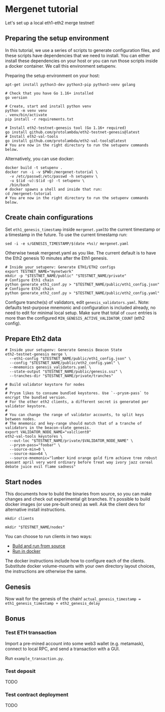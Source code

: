 # Mergenet tutorial

Let's set up a local eth1-eth2 merge testnet!

## Preparing the setup environment

In this tutorial, we use a series of scripts to generate configuration
files, and these scripts have dependencies that we need to
install. You can either install these dependencies on your host or you
can run those scripts inside a docker container. We call this
environment setupenv.

Preparing the setup environment on your host:
```shell
apt-get install python3-dev python3-pip python3-venv golang

# Check that you have Go 1.16+ installed
go version

# Create, start and install python venv
python -m venv venv 
. venv/bin/activate
pip install -r requirements.txt

# Install eth2-testnet-genesis tool (Go 1.16+ required)
go install github.com/protolambda/eth2-testnet-genesis@latest
# Install eth2-val-tools
go install github.com/protolambda/eth2-val-tools@latest
# You are now in the right directory to run the setupenv commands below.
```

Alternatively, you can use docker:
```shell
docker build -t setupenv .
docker run -i -v $PWD:/mergenet-tutorial \
  -v /etc/passwd:/etc/passwd -h setupenv \
  -u $(id -u):$(id -g) -t setupenv \
  /bin/bash
# docker spawns a shell and inside that run:
cd /mergenet-tutorial
# You are now in the right directory to run the setupenv commands below.
```

## Create chain configurations

Set `eth1_genesis_timestamp` inside `mergenet.yaml`to the current
timestamp or a timestamp in the future. To use the current timestamp
run:
```shell
sed -i -e s/GENESIS_TIMESTAMP/$(date +%s)/ mergenet.yaml
```

Otherwise tweak mergenet.yaml as you like. The current default is to
have the Eth2 genesis 10 minutes after the Eth1 genesis.

```shell
# Inside your setupenv: Generate ETH1/ETH2 configs
export TESTNET_NAME="mynetwork"
mkdir -p "$TESTNET_NAME/public" "$TESTNET_NAME/private"
# Configure Eth1 chain
python generate_eth1_conf.py > "$TESTNET_NAME/public/eth1_config.json"
# Configure Eth2 chain
python generate_eth2_conf.py > "$TESTNET_NAME/public/eth2_config.yaml"
```

Configure tranche(s) of validators, edit `genesis_validators.yaml`.
Note: defaults test-purpose mnemonic and configuration is included already, no need to edit for minimal local setup.
Make sure that total of `count` entries is more than the configured `MIN_GENESIS_ACTIVE_VALIDATOR_COUNT` (eth2 config).

## Prepare Eth2 data
```shell
# Inside your setupenv: Generate Genesis Beacon State
eth2-testnet-genesis merge \
  --eth1-config "$TESTNET_NAME/public/eth1_config.json" \
  --config "$TESTNET_NAME/public/eth2_config.yaml" \
  --mnemonics genesis_validators.yaml \
  --state-output "$TESTNET_NAME/public/genesis.ssz" \
  --tranches-dir "$TESTNET_NAME/private/tranches"

# Build validator keystore for nodes
#
# Prysm likes to consume bundled keystores. Use `--prysm-pass` to encrypt the bundled version.
# For the other eth2 clients, a different secret is generated per validator keystore.
#
# You can change the range of validator accounts, to split keys between nodes.
# The mnemonic and key-range should match that of a tranche of validators in the beacon-state genesis.
export VALIDATOR_NODE_NAME="valclient0"
eth2-val-tools keystores \
  --out-loc "$TESTNET_NAME/private/$VALIDATOR_NODE_NAME" \
  --prysm-pass="foobar" \
  --source-min=0 \
  --source-max=64 \
  --source-mnemonic="lumber kind orange gold firm achieve tree robust peasant april very word ordinary before treat way ivory jazz cereal debate juice evil flame sadness"
```

## Start nodes

This documents how to build the binaries from source, so you can make changes and check out experimental git branches.
It's possible to build docker images (or use pre-built ones) as well. Ask the client devs for alternative install instructions.

```shell
mkdir clients

mkdir "$TESTNET_NAME/nodes"
```

You can choose to run clients in two ways:
- [Build and run from source](./from_source.md)
- [Run in docker](./from_docker.md)

The docker instructions include how to configure each of the clients. 
Substitute docker volume-mounts with your own directory layout choices, the instructions are otherwise the same. 

## Genesis

Now wait for the genesis of the chain!
`actual_genesis_timestamp = eth1_genesis_timestamp + eth2_genesis_delay`

## Bonus

### Test ETH transaction

Import a pre-mined account into some web3 wallet (e.g. metamask), connect to local RPC, and send a transaction with a GUI.

Run `example_transaction.py`.

### Test deposit

TODO

### Test contract deployment

TODO

